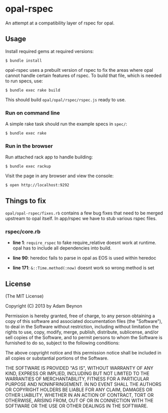 # opal-rspec

An attempt at a compatibility layer of rspec for opal.

## Usage

Install required gems at required versions:

    $ bundle install

opal-rspec uses a prebuilt version of rspec to fix the areas where
opal cannot handle certain features of rspec. To build that file,
which is needed to run specs, use:

    $ bundle exec rake build

This should build `opal/opal/rspec/rspec.js` ready to use.

### Run on command line

A simple rake task should run the example specs in `spec/`:

    $ bundle exec rake

### Run in the browser

Run attached rack app to handle building:

    $ bundle exec rackup

Visit the page in any browser and view the console:

    $ open http://localhost:9292

## Things to fix

`opal/opal-rspec/fixes.rb` contains a few bug fixes that need to be merged upstream
to opal itself. In app/rspec we have to stub various rspec files.

### rspec/core.rb

* **line 1**: `require_rspec` to fake require_relative doesnt work at runtime.
opal has to include all dependencies into build.

* **line 90**: heredoc fails to parse in opal as EOS is used within heredoc

* **line 171**: `&::Time.method(:now)` doesnt work so wrong method is set

## License

(The MIT License)

Copyright (C) 2013 by Adam Beynon

Permission is hereby granted, free of charge, to any person obtaining a copy
of this software and associated documentation files (the "Software"), to deal
in the Software without restriction, including without limitation the rights
to use, copy, modify, merge, publish, distribute, sublicense, and/or sell
copies of the Software, and to permit persons to whom the Software is
furnished to do so, subject to the following conditions:

The above copyright notice and this permission notice shall be included in
all copies or substantial portions of the Software.

THE SOFTWARE IS PROVIDED "AS IS", WITHOUT WARRANTY OF ANY KIND, EXPRESS OR
IMPLIED, INCLUDING BUT NOT LIMITED TO THE WARRANTIES OF MERCHANTABILITY,
FITNESS FOR A PARTICULAR PURPOSE AND NONINFRINGEMENT. IN NO EVENT SHALL THE
AUTHORS OR COPYRIGHT HOLDERS BE LIABLE FOR ANY CLAIM, DAMAGES OR OTHER
LIABILITY, WHETHER IN AN ACTION OF CONTRACT, TORT OR OTHERWISE, ARISING FROM,
OUT OF OR IN CONNECTION WITH THE SOFTWARE OR THE USE OR OTHER DEALINGS IN
THE SOFTWARE.

